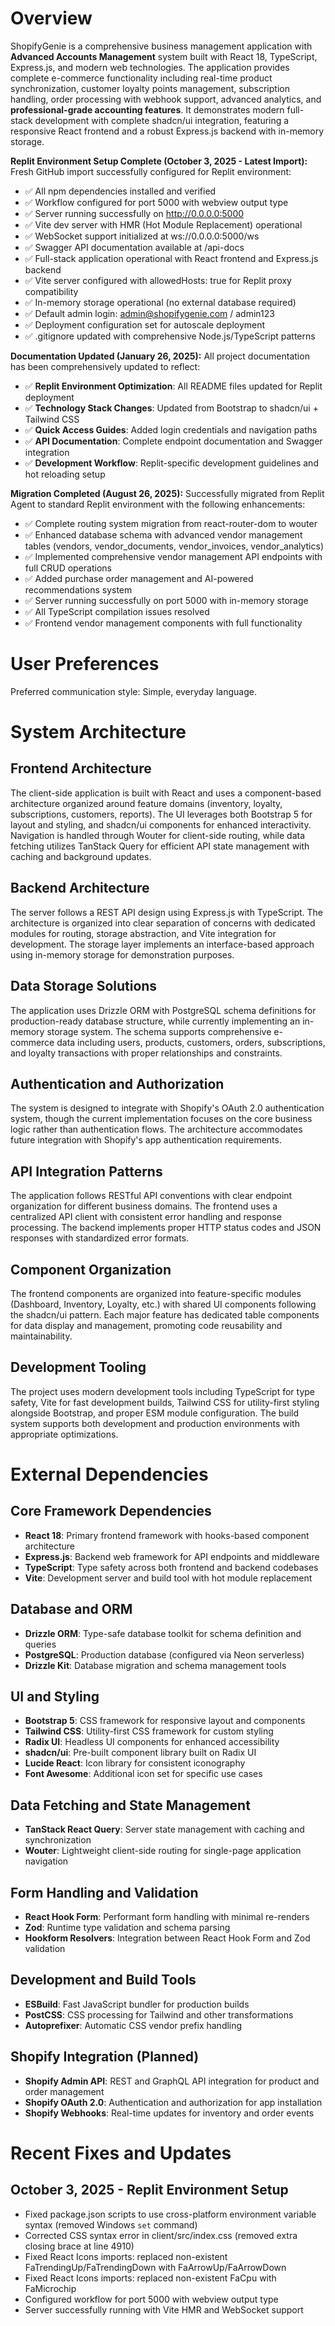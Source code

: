 # Overview

ShopifyGenie is a comprehensive business management application with **Advanced Accounts Management** system built with React 18, TypeScript, Express.js, and modern web technologies. The application provides complete e-commerce functionality including real-time product synchronization, customer loyalty points management, subscription handling, order processing with webhook support, advanced analytics, and **professional-grade accounting features**. It demonstrates modern full-stack development with complete shadcn/ui integration, featuring a responsive React frontend and a robust Express.js backend with in-memory storage.

**Replit Environment Setup Complete (October 3, 2025 - Latest Import):**
Fresh GitHub import successfully configured for Replit environment:
- ✅ All npm dependencies installed and verified
- ✅ Workflow configured for port 5000 with webview output type
- ✅ Server running successfully on http://0.0.0.0:5000
- ✅ Vite dev server with HMR (Hot Module Replacement) operational
- ✅ WebSocket support initialized at ws://0.0.0.0:5000/ws
- ✅ Swagger API documentation available at /api-docs
- ✅ Full-stack application operational with React frontend and Express.js backend
- ✅ Vite server configured with allowedHosts: true for Replit proxy compatibility
- ✅ In-memory storage operational (no external database required)
- ✅ Default admin login: admin@shopifygenie.com / admin123
- ✅ Deployment configuration set for autoscale deployment
- ✅ .gitignore updated with comprehensive Node.js/TypeScript patterns

**Documentation Updated (January 26, 2025):**
All project documentation has been comprehensively updated to reflect:
- ✅ **Replit Environment Optimization**: All README files updated for Replit deployment
- ✅ **Technology Stack Changes**: Updated from Bootstrap to shadcn/ui + Tailwind CSS
- ✅ **Quick Access Guides**: Added login credentials and navigation paths  
- ✅ **API Documentation**: Complete endpoint documentation and Swagger integration
- ✅ **Development Workflow**: Replit-specific development guidelines and hot reloading setup

**Migration Completed (August 26, 2025):**
Successfully migrated from Replit Agent to standard Replit environment with the following enhancements:
- ✅ Complete routing system migration from react-router-dom to wouter
- ✅ Enhanced database schema with advanced vendor management tables (vendors, vendor_documents, vendor_invoices, vendor_analytics)
- ✅ Implemented comprehensive vendor management API endpoints with full CRUD operations
- ✅ Added purchase order management and AI-powered recommendations system
- ✅ Server running successfully on port 5000 with in-memory storage
- ✅ All TypeScript compilation issues resolved
- ✅ Frontend vendor management components with full functionality

# User Preferences

Preferred communication style: Simple, everyday language.

# System Architecture

## Frontend Architecture
The client-side application is built with React and uses a component-based architecture organized around feature domains (inventory, loyalty, subscriptions, customers, reports). The UI leverages both Bootstrap 5 for layout and styling, and shadcn/ui components for enhanced interactivity. Navigation is handled through Wouter for client-side routing, while data fetching utilizes TanStack Query for efficient API state management with caching and background updates.

## Backend Architecture
The server follows a REST API design using Express.js with TypeScript. The architecture is organized into clear separation of concerns with dedicated modules for routing, storage abstraction, and Vite integration for development. The storage layer implements an interface-based approach using in-memory storage for demonstration purposes.

## Data Storage Solutions
The application uses Drizzle ORM with PostgreSQL schema definitions for production-ready database structure, while currently implementing an in-memory storage system. The schema supports comprehensive e-commerce data including users, products, customers, orders, subscriptions, and loyalty transactions with proper relationships and constraints.

## Authentication and Authorization
The system is designed to integrate with Shopify's OAuth 2.0 authentication system, though the current implementation focuses on the core business logic rather than authentication flows. The architecture accommodates future integration with Shopify's app authentication requirements.

## API Integration Patterns
The application follows RESTful API conventions with clear endpoint organization for different business domains. The frontend uses a centralized API client with consistent error handling and response processing. The backend implements proper HTTP status codes and JSON responses with standardized error formats.

## Component Organization
The frontend components are organized into feature-specific modules (Dashboard, Inventory, Loyalty, etc.) with shared UI components following the shadcn/ui pattern. Each major feature has dedicated table components for data display and management, promoting code reusability and maintainability.

## Development Tooling
The project uses modern development tools including TypeScript for type safety, Vite for fast development builds, Tailwind CSS for utility-first styling alongside Bootstrap, and proper ESM module configuration. The build system supports both development and production environments with appropriate optimizations.

# External Dependencies

## Core Framework Dependencies
- **React 18**: Primary frontend framework with hooks-based component architecture
- **Express.js**: Backend web framework for API endpoints and middleware
- **TypeScript**: Type safety across both frontend and backend codebases
- **Vite**: Development server and build tool with hot module replacement

## Database and ORM
- **Drizzle ORM**: Type-safe database toolkit for schema definition and queries
- **PostgreSQL**: Production database (configured via Neon serverless)
- **Drizzle Kit**: Database migration and schema management tools

## UI and Styling
- **Bootstrap 5**: CSS framework for responsive layout and components
- **Tailwind CSS**: Utility-first CSS framework for custom styling
- **Radix UI**: Headless UI components for enhanced accessibility
- **shadcn/ui**: Pre-built component library built on Radix UI
- **Lucide React**: Icon library for consistent iconography
- **Font Awesome**: Additional icon set for specific use cases

## Data Fetching and State Management
- **TanStack React Query**: Server state management with caching and synchronization
- **Wouter**: Lightweight client-side routing for single-page application navigation

## Form Handling and Validation
- **React Hook Form**: Performant form handling with minimal re-renders
- **Zod**: Runtime type validation and schema parsing
- **Hookform Resolvers**: Integration between React Hook Form and Zod validation

## Development and Build Tools
- **ESBuild**: Fast JavaScript bundler for production builds
- **PostCSS**: CSS processing for Tailwind and other transformations
- **Autoprefixer**: Automatic CSS vendor prefix handling

## Shopify Integration (Planned)
- **Shopify Admin API**: REST and GraphQL API integration for product and order management
- **Shopify OAuth 2.0**: Authentication and authorization for app installation
- **Shopify Webhooks**: Real-time updates for inventory and order events

# Recent Fixes and Updates

## October 3, 2025 - Replit Environment Setup
- Fixed package.json scripts to use cross-platform environment variable syntax (removed Windows `set` command)
- Corrected CSS syntax error in client/src/index.css (removed extra closing brace at line 4910)
- Fixed React Icons imports: replaced non-existent FaTrendingUp/FaTrendingDown with FaArrowUp/FaArrowDown
- Fixed React Icons imports: replaced non-existent FaCpu with FaMicrochip
- Configured workflow for port 5000 with webview output type
- Server successfully running with Vite HMR and WebSocket support
